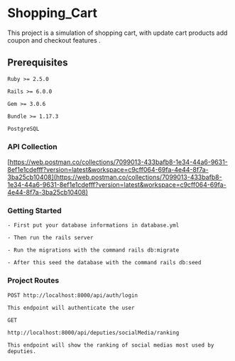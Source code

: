 # Shopping_Cart

This project is a simulation of shopping cart, with update cart products add coupon and checkout features .

## Prerequisites

```
Ruby >= 2.5.0
```

```
Rails >= 6.0.0
```

```
Gem >= 3.0.6
```

```
Bundle >= 1.17.3
```

```
PostgreSQL
```


### API Collection


[https://web.postman.co/collections/7099013-433bafb8-1e34-44a6-9631-8ef1e1cdefff?version=latest&workspace=c9cff064-69fa-4e44-8f7a-3ba25cb10408](https://web.postman.co/collections/7099013-433bafb8-1e34-44a6-9631-8ef1e1cdefff?version=latest&workspace=c9cff064-69fa-4e44-8f7a-3ba25cb10408)



### Getting Started

```
- First put your database informations in database.yml 

- Then run the rails server

- Run the migrations with the command rails db:migrate

- After this seed the database with the command rails db:seed
```

### Project Routes


```
POST http://localhost:8000/api/auth/login

This endpoint will authenticate the user
```

```
GET
```
```
http://localhost:8000/api/deputies/socialMedia/ranking
```
```
This endpoint will show the ranking of social medias most used by deputies. 
```
